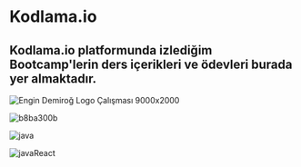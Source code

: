 # Kodlama.io

## Kodlama.io platformunda izlediğim Bootcamp'lerin ders içerikleri ve ödevleri burada yer almaktadır.

![Engin Demiroğ Logo Çalışması 9000x2000](https://github.com/bedirhanbalci/Kodlama.io/assets/61194064/07916259-3c30-4989-8e3c-dc58abc5da2d)

![b8ba300b](https://github.com/bedirhanbalci/Kodlama.io/assets/61194064/0609760e-78f4-4f4a-b557-8cd13780acb4)

![java](https://github.com/bedirhanbalci/Kodlama.io/assets/61194064/6828977a-8106-4601-9fd1-7e3d0c1f9dcd)

![javaReact](https://github.com/bedirhanbalci/Kodlama.io/assets/61194064/82ca9ee0-7a07-4770-b9f2-938d07fb40ef)


